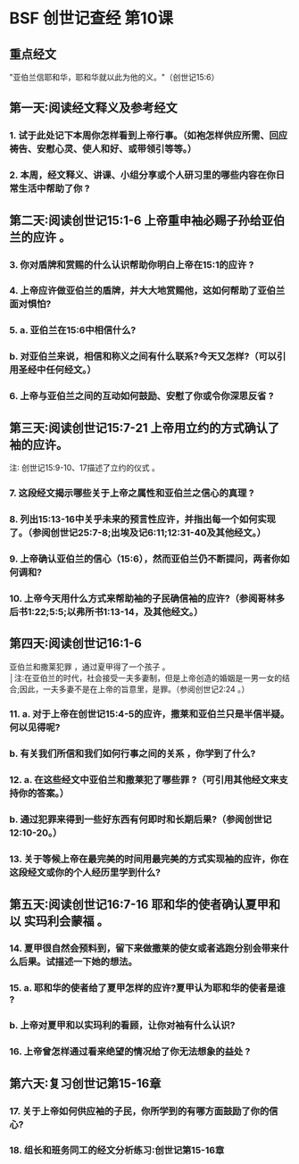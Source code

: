 # BSF 创世记查经 第10课
## 重点经文
"亚伯兰信耶和华，耶和华就以此为他的义。"（创世记15∶6）
## 第一天∶阅读经文释义及参考经文
### 1. 试于此处记下本周你怎样看到上帝行事。（如袍怎样供应所需、回应祷告、安慰心灵、使人和好、或带领引等等。）
### 2. 本周，经文释义、讲课、小组分享或个人研习里的哪些内容在你日常生活中帮助了你 ?
## 第二天∶阅读创世记15∶1-6 上帝重申袖必赐子孙给亚伯兰的应许 。
### 3. 你对盾牌和赏赐的什么认识帮助你明白上帝在15∶1的应许 ?

### 4. 上帝应许做亚伯兰的盾牌，并大大地赏赐他，这如何帮助了亚伯兰面对惧怕?

### 5. a. 亚伯兰在15∶6中相信什么?

### b. 对亚伯兰来说，相信和称义之间有什么联系?今天又怎样?（可以引用圣经中任何经文。）

### 6. 上帝与亚伯兰之间的互动如何鼓励、安慰了你或令你深思反省 ?

## 第三天∶阅读创世记15∶7-21 上帝用立约的方式确认了袖的应许。
注∶ 创世记15∶9-10、17描述了立约的仪式 。
### 7. 这段经文揭示哪些关于上帝之属性和亚伯兰之信心的真理 ?

### 8. 列出15∶13-16中关乎未来的预言性应许，并指出每一个如何实现了。（参阅创世记25∶7-8;出埃及记6∶11;12∶31-40及其他经文。）

### 9. 上帝确认亚伯兰的信心（15∶6），然而亚伯兰仍不断提问，两者你如何调和?

### 10. 上帝今天用什么方式来帮助袖的子民确信袖的应许?（参阅哥林多后书1∶22;5∶5;以弗所书1∶13-14，及其他经文。）

## 第四天∶阅读创世记16∶1-6
亚伯兰和撒莱犯罪 ，通过夏甲得了一个孩子 。  
│注∶在亚伯兰的时代，社会接受一夫多妻制，但是上帝创造的婚姻是一男一女的结合;因此，一夫多妻不是在上帝的旨意里，是罪。（参阅创世记2∶24 。）
### 11. a. 对于上帝在创世记15∶4-5的应许，撒莱和亚伯兰只是半信半疑。何以见得呢?

### b. 有关我们所信和我们如何行事之间的关系 ，你学到了什么?

### 12. a. 在这些经文中亚伯兰和撒莱犯了哪些罪 ?（可引用其他经文来支持你的答案。）

### b. 通过犯罪来得到一些好东西有何即时和长期后果?（参阅创世记12∶10-20。）

### 13. 关于等候上帝在最完美的时间用最完美的方式实现袖的应许，你在这段经文或你的个人经历里学到什么?

## 第五天∶阅读创世记16∶7-16 耶和华的使者确认夏甲和以 实玛利会蒙福 。
### 14. 夏甲很自然会预料到，留下来做撒莱的使女或者逃跑分别会带来什么后果。试描述一下她的想法。

### 15. a. 耶和华的使者给了夏甲怎样的应许?夏甲认为耶和华的使者是谁 ?

### b. 上帝对夏甲和以实玛利的看顾，让你对袖有什么认识?

### 16. 上帝曾怎样通过看来绝望的情况给了你无法想象的益处 ?

## 第六天∶复习创世记第15-16章
### 17. 关于上帝如何供应袖的子民，你所学到的有哪方面鼓励了你的信心?
### 18. 组长和班务同工的经文分析练习∶创世记第15-16章
